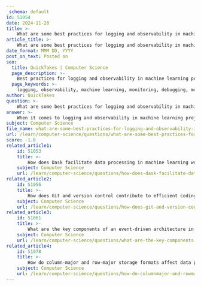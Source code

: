 ```yaml
---
_schema: default
id: 51054
date: 2024-11-26
title: >-
    What are some best practices for logging and observability in machine learning projects?
article_title: >-
    What are some best practices for logging and observability in machine learning projects?
date_format: MMM DD, YYYY
post_on_text: Posted on
seo:
  title: QuickTakes | Computer Science
  page_description: >-
    Best practices for logging and observability in machine learning projects to enhance monitoring, debugging, and model performance.
  page_keywords: >-
    logging, observability, machine learning, monitoring, debugging, model performance, structured logging, data drift, feedback loops, security
author: QuickTakes
question: >-
    What are some best practices for logging and observability in machine learning projects?
answer: >-
    When it comes to logging and observability in machine learning projects, there are several best practices that can help ensure effective monitoring, debugging, and performance tuning of your models. Here are some key practices to consider:\n\n1. **Comprehensive Logging**: Logging is crucial for monitoring the state of machine learning systems. It aids in debugging, tuning model performance, and ensuring transparency. Ensure that your logging captures relevant events, including model predictions, input data characteristics, and system performance metrics.\n\n2. **Structured Logging**: Use structured logging formats (like JSON) to make it easier to parse and analyze logs. This allows for better monitoring, alerting, and visualization using log management tools. For example, tools like Vector can help convert unstructured logs into structured formats.\n\n3. **Log Sampling**: For systems generating large volumes of logs, implement log sampling to selectively capture a representative subset of logs. This helps manage storage costs while still providing valuable insights.\n\n4. **Sensitive Information Management**: Avoid logging overly sensitive information to prevent data breaches. Ensure that logs do not contain personally identifiable information (PII) or other sensitive data that could lead to compliance issues.\n\n5. **Monitoring for Data Drift**: Implement statistical checks to detect changes in data distribution over time, known as data drift. This is essential for maintaining model performance, as models can degrade if the input data characteristics change significantly.\n\n6. **Model Performance Monitoring**: Continuously monitor model performance metrics in production. This includes tracking accuracy, precision, recall, and other relevant KPIs to identify any performance degradation.\n\n7. **Observability Tools**: Utilize observability tools that provide insights into model behavior and performance. These tools can help with root-cause analysis and understanding the decision-making process of models, especially for complex models like deep learning.\n\n8. **Access Control and Security**: Implement strong access control measures to ensure that only authorized personnel can access and modify logs and models. Encrypt logs at rest and in transit to protect sensitive information.\n\n9. **Feedback Loops**: Establish feedback loops that allow for continuous learning and adaptation of models based on new data and performance insights. This helps maintain the relevance and accuracy of models over time.\n\n10. **Documentation and Collaboration**: Maintain thorough documentation of logging practices and observability strategies. Encourage collaboration among team members to share insights and improve the overall monitoring process.\n\nBy following these best practices, you can enhance the observability of your machine learning projects, ensuring that models perform as expected and can be effectively managed throughout their lifecycle.
subject: Computer Science
file_name: what-are-some-best-practices-for-logging-and-observability-in-machine-learning-projects.md
url: /learn/computer-science/questions/what-are-some-best-practices-for-logging-and-observability-in-machine-learning-projects
score: -1.0
related_article1:
    id: 51053
    title: >-
        How does Dask facilitate data processing in machine learning workflows?
    subject: Computer Science
    url: /learn/computer-science/questions/how-does-dask-facilitate-data-processing-in-machine-learning-workflows
related_article2:
    id: 51056
    title: >-
        How does Git and version control contribute to efficient coding practices in machine learning?
    subject: Computer Science
    url: /learn/computer-science/questions/how-does-git-and-version-control-contribute-to-efficient-coding-practices-in-machine-learning
related_article3:
    id: 51061
    title: >-
        What are the key components of an event-driven architecture in data management?
    subject: Computer Science
    url: /learn/computer-science/questions/what-are-the-key-components-of-an-eventdriven-architecture-in-data-management
related_article4:
    id: 51078
    title: >-
        How do column-major and row-major storage formats affect data processing efficiency in machine learning?
    subject: Computer Science
    url: /learn/computer-science/questions/how-do-columnmajor-and-rowmajor-storage-formats-affect-data-processing-efficiency-in-machine-learning
---
```


&nbsp;